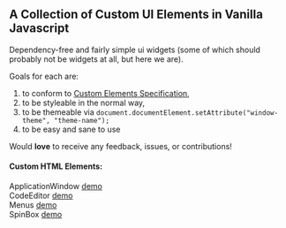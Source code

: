 ## A Collection of Custom UI Elements in Vanilla Javascript
Dependency-free and fairly simple ui widgets (some of which should probably not be widgets at all, but here we are).

Goals for each are:
1. to conform to [Custom Elements Specification](https://html.spec.whatwg.org/multipage/scripting.html#custom-elements),
2. to be styleable in the normal way,
3. to be themeable via `document.documentElement.setAttribute("window-theme", "theme-name");`
4. to be easy and sane to use

Would **love** to receive any feedback, issues, or contributions!

#### Custom HTML Elements:
ApplicationWindow [demo](https://shoottheluck.github.io/CustomElements/ApplicationWindow)<br>
CodeEditor [demo](https://shoottheluck.github.io/CustomElements/CodeEditor)<br>
Menus [demo](https://shoottheluck.github.io/CustomElements/Menus)<br>
SpinBox [demo](https://shoottheluck.github.io/CustomElements/SpinBox)<br>
